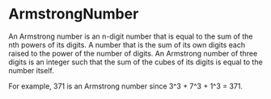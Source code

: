 # ArmstrongNumber

An Armstrong number is an n-digit number that is equal to the sum of the nth powers of its digits.
A number that is the sum of its own digits each raised to the power of the number of digits.
An Armstrong number of three digits is an integer such that the sum of the cubes of its digits is equal to the number itself. 

For example, 371 is an Armstrong number since 3^3 + 7^3 + 1^3 = 371.
